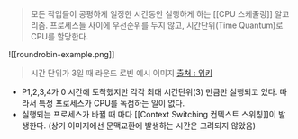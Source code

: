 >모든 작업들이 공평하게 일정한 시간동안 실행하게 하는 [[CPU 스케줄링]] 알고리즘. 
>프로세스들 사이에 우선순위를 두지 않고, 시간단위(Time Quantum)로 CPU를 할당한다.

![[roundrobin-example.png]]
> 시간 단위가 3일 때 라운드 로빈 예시 이미지 [출처 : 위키](https://ko.wikipedia.org/wiki/%EB%9D%BC%EC%9A%B4%EB%93%9C_%EB%A1%9C%EB%B9%88_%EC%8A%A4%EC%BC%80%EC%A4%84%EB%A7%81)

- P1,2,3,4가 0 시간에 도착했지만 각각 최대 시간단위(3) 만큼만 실행되고 있다. 따라서 특정 프로세스가 CPU를 독점하는 일이 없다.
- 실행되는 프로세스가 바뀔 때 마다 [[Context Switching 컨텍스트 스위칭]]이 발생한다. (상기 이미지에선 문맥교환에 발생하는 시간은 고려되지 않았음)


